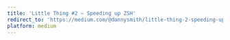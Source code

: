 ```yaml
---
title: 'Little Thing #2 — Speeding up ZSH'
redirect_to: 'https://medium.com/@dannysmith/little-thing-2-speeding-up-zsh-f1860390f92'
platform: medium
---
```

